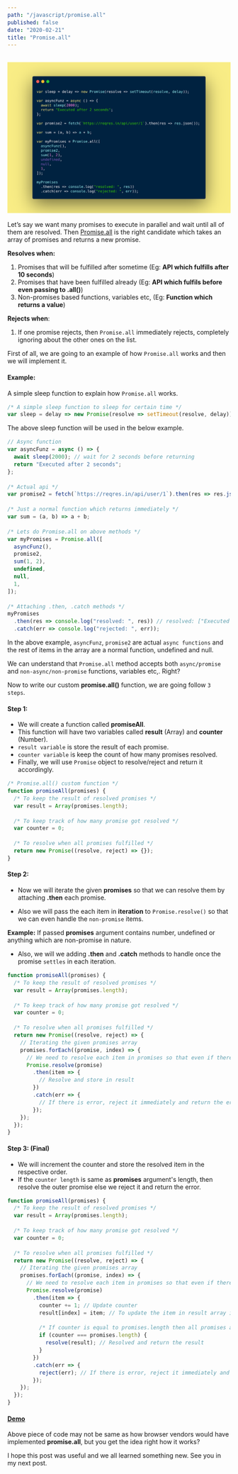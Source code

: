 ```yaml
---
path: "/javascript/promise.all"
published: false
date: "2020-02-21"
title: "Promise.all"
---
```


<br /><img src="./promise.all.png" alt="Promise.all" /><br />

Let’s say we want many promises to execute in parallel and wait until all of them are resolved. Then [Promise.all](https://developer.mozilla.org/en-US/docs/Web/JavaScript/Reference/Global_Objects/Promise/all) is the right candidate which takes an array of promises and returns a new promise.

<b>Resolves when:</b>

1. Promises that will be fulfilled after sometime (Eg: <b>API which fulfills after 10 seconds</b>)
1. Promises that have been fulfilled already (Eg: <b>API which fulfils before even passing to .all()</b>)
1. Non-promises based functions, variables etc, (Eg: <b>Function which returns a value</b>)

<b>Rejects when</b>:

1. If one promise rejects, then `Promise.all` immediately rejects, completely ignoring about the other ones on the list.

First of all, we are going to an example of how `Promise.all` works and then we will implement it.

#### Example:

A simple sleep function to explain how `Promise.all` works.

```javascript
/* A simple sleep function to sleep for certain time */
var sleep = delay => new Promise(resolve => setTimeout(resolve, delay));
```

The above sleep function will be used in the below example.

```javascript
// Async function
var asyncFunz = async () => {
  await sleep(2000); // wait for 2 seconds before returning
  return "Executed after 2 seconds";
};

/* Actual api */
var promise2 = fetch(`https://reqres.in/api/user/1`).then(res => res.json());

/* Just a normal function which returns immediately */
var sum = (a, b) => a + b;

/* Lets do Promise.all on above methods */
var myPromises = Promise.all([
  asyncFunz(),
  promise2,
  sum(1, 2),
  undefined,
  null,
  1,
]);

/* Attaching .then, .catch methods */
myPromises
  .then(res => console.log("resolved: ", res)) // resolved: ["Executed after 2 seconds", {data: {...}}, 3, undefined, null, 1]
  .catch(err => console.log("rejected: ", err));
```

In the above example, `asyncFunz`, `promise2` are actual `async functions` and the rest of items in the array are a normal function, undefined and null.

We can understand that `Promise.all` method accepts both `async/promise` and `non-async/non-promise` functions, variables etc,. Right?

Now to write our custom <b>promise.all()</b> function, we are going follow `3 steps`.

#### Step 1:

- We will create a function called <b>promiseAll</b>.
- This function will have two variables called <b>result</b> (Array) and <b>counter</b> (Number).
- `result variable` is store the result of each promise.
- `counter variable` is keep the count of how many promises resolved.
- Finally, we will use `Promise` object to resolve/reject and return it accordingly.

```javascript
/* Promise.all() custom function */
function promiseAll(promises) {
  /* To keep the result of resolved promises */
  var result = Array(promises.length);

  /* To keep track of how many promise got resolved */
  var counter = 0;

  /* To resolve when all promises fulfilled */
  return new Promise((resolve, reject) => {});
}
```

#### Step 2:

- Now we will iterate the given <b>promises</b> so that we can resolve them by attaching <b>.then</b> each promise.

- Also we will pass the each item in <b>iteration</b> to `Promise.resolve()` so that we can even handle the `non-promise` items.

<b>Example:</b> If passed <b>promises</b> argument contains number, undefined or anything which are non-promise in nature.

- Also, we will we adding <b>.then</b> and <b>.catch</b> methods to handle once the promise `settles` in each iteration.

```javascript
function promiseAll(promises) {
  /* To keep the result of resolved promises */
  var result = Array(promises.length);

  /* To keep track of how many promise got resolved */
  var counter = 0;

  /* To resolve when all promises fulfilled */
  return new Promise((resolve, reject) => {
    // Iterating the given promises array
    promises.forEach((promise, index) => {
      // We need to resolve each item in promises so that even if there is non-promise item we can handle it
      Promise.resolve(promise)
        .then(item => {
          // Resolve and store in result
        })
        .catch(err => {
          // If there is error, reject it immediately and return the error
        });
    });
  });
}
```

#### Step 3: (Final)

- We will increment the counter and store the resolved item in the respective order.
- If the `counter length` is same as <b>promises</b> argument's length, then resolve the outer promise else we reject it and return the error.

```javascript
function promiseAll(promises) {
  /* To keep the result of resolved promises */
  var result = Array(promises.length);

  /* To keep track of how many promise got resolved */
  var counter = 0;

  /* To resolve when all promises fulfilled */
  return new Promise((resolve, reject) => {
    // Iterating the given promises array
    promises.forEach((promise, index) => {
      // We need to resolve each item in promises so that even if there is non-promise item we can handle it
      Promise.resolve(promise)
        .then(item => {
          counter += 1; // Update counter
          result[index] = item; // To update the item in result array in the same order as it comes

          /* If counter is equal to promises.length then all promises are fulfilled */
          if (counter === promises.length) {
            resolve(result); // Resolved and return the result
          }
        })
        .catch(err => {
          reject(err); // If there is error, reject it immediately and return the error
        });
    });
  });
}
```

#### [Demo](https://codesandbox.io/s/promiseall-implementation-n9dlu)

Above piece of code may not be same as how browser vendors would have implemented <b>promise.all</b>, but you get the idea right how it works?

I hope this post was useful and we all learned something new. See you in my next post.
